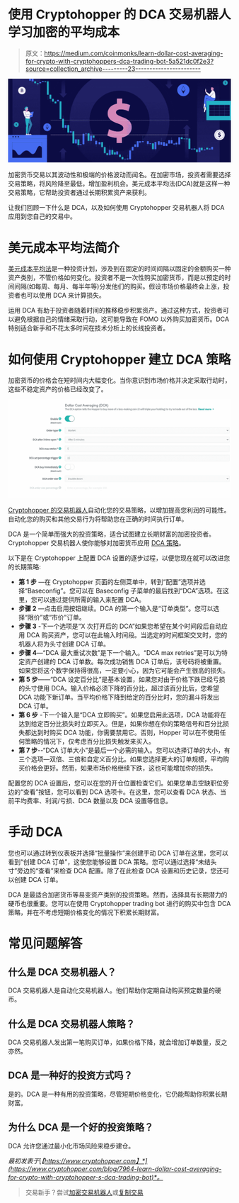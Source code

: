 # 使用 Cryptohopper 的 DCA 交易机器人学习加密的平均成本

> 原文：<https://medium.com/coinmonks/learn-dollar-cost-averaging-for-crypto-with-cryptohoppers-dca-trading-bot-5a521dc0f2e3?source=collection_archive---------23----------------------->

![](img/28b3d08c096efe11cb575a80305f9d8b.png)

加密货币交易以其波动性和极端的价格波动而闻名。在加密市场，投资者需要选择交易策略，将风险降至最低，增加盈利机会。美元成本平均法(DCA)就是这样一种交易策略，它帮助投资者通过长期积累资产来获利。

让我们回顾一下什么是 DCA，以及如何使用 Cryptohopper 交易机器人将 DCA 应用到您自己的交易中。

# 美元成本平均法简介

[美元成本平均法](https://www.cryptohopper.com/blog/4277-what-is-dollar-cost-averaging-dca)是一种投资计划，涉及到在固定的时间间隔以固定的金额购买一种资产类别，不管价格如何变化。投资者不是一次性购买加密货币，而是以预定的时间间隔(如每周、每月、每半年等)分发他们的购买。假设市场价格最终会上涨，投资者也可以使用 DCA 来计算损失。

运用 DCA 有助于投资者随着时间的推移稳步积累资产。通过这种方式，投资者可以避免根据自己的情绪采取行动，这可能导致在 FOMO 以外购买加密货币。DCA 特别适合新手和不花太多时间在技术分析上的长线投资者。

# 如何使用 Cryptohopper 建立 DCA 策略

加密货币的价格会在短时间内大幅变化。当你意识到市场价格并决定采取行动时，这些不稳定资产的价格已经改变了。

![](img/53bcc6ac114bbd210b38745464c7cb5c.png)

[Cryptohopper 的交易机器人](https://www.cryptohopper.com/features/dollar-cost-averaging)自动化您的交易策略，以增加提高您利润的可能性。自动化您的购买和其他交易行为将帮助您在正确的时间执行订单。

DCA 是一个简单而强大的投资策略，适合试图建立长期财富的加密投资者。Cryptohopper 交易机器人使你能够对加密货币应用 [DCA 策略](https://docs.cryptohopper.com/docs/explore-features/dca/)。

以下是在 Cryptohopper 上配置 DCA 设置的逐步过程，以便您现在就可以改进您的长期策略:

*   **第 1 步** —在 Cryptohopper 页面的左侧菜单中，转到“配置”选项并选择“Baseconfig”。您可以在 Baseconfig 子菜单的最后找到“DCA”选项。在这里，您可以通过提供所需的输入来配置 DCA。
*   **步骤 2** —点击启用按钮继续。DCA 的第一个输入是“订单类型”。您可以选择“限价”或“市价”订单。
*   **步骤 3** -下一个选项是“X 次打开后的 DCA”如果您希望在某个时间段后自动应用 DCA 购买资产，您可以在此输入时间段。当选定的时间框架交叉时，您的机器人将为头寸创建 DCA 订单。
*   **步骤 4**—“DCA 最大重试次数”是下一个输入。“DCA max retries”是可以为特定资产创建的 DCA 订单数。每次成功销售 DCA 订单后，该号码将被重置。如果您将这个数字保持得很高，一定要小心，因为它可能会产生很高的损失。
*   **第 5 步**——“DCA 设定百分比”是基本设置，如果您对由于价格下跌已经亏损的头寸使用 DCA。输入价格必须下降的百分比，超过该百分比后，您希望 DCA 功能下新订单。当平均价格下降到给定的百分比时，您的漏斗将发出 DCA 订单。
*   **第 6 步** -下一个输入是“DCA 立即购买”。如果您启用此选项，DCA 功能将在达到给定百分比损失时立即买入。但是，如果你想在你的策略信号和百分比损失都达到时购买 DCA 功能，你需要禁用它。否则，Hopper 可以在不使用任何策略的情况下，仅考虑百分比损失触发来买入。
*   **第 7 步**--“DCA 订单大小”是最后一个必需的输入。您可以选择订单的大小，有三个选项—双倍、三倍和自定义百分比。如果您选择更大的订单规模，平均购买价格会更好。然而，如果市场价格继续下跌，这也可能增加你的损失。

配置您的 DCA 设置后，您可以在您的开仓位置检查它们。如果您单击空缺职位旁边的“查看”按钮，您可以看到 DCA 选项卡。在这里，您可以查看 DCA 状态、当前平均费率、利润/亏损、DCA 数量以及 DCA 设置等信息。

# 手动 DCA

您也可以通过转到仪表板并选择“批量操作”来创建手动 DCA 订单在这里，您可以看到“创建 DCA 订单”，这使您能够设置 DCA 策略。您可以通过选择“未结头寸”旁边的“查看”来检查 DCA 配置。除了在此检查 DCA 设置和历史记录，您还可以创建 DCA 订单。

DCA 是最适合加密货币等易变资产类别的投资策略。然而，选择具有长期潜力的硬币也很重要。您可以在使用 Cryptohopper trading bot 进行的购买中包含 DCA 策略，并在不考虑短期价格变化的情况下积累长期财富。

# 常见问题解答

## 什么是 DCA 交易机器人？

DCA 交易机器人是自动化交易机器人。他们帮助你定期自动购买预定数量的硬币。

## 什么是 DCA 交易机器人策略？

DCA 交易机器人发出第一笔购买订单，如果价格下降，就会增加订单数量，反之亦然。

## DCA 是一种好的投资方式吗？

是的。DCA 是一种有用的投资策略，尽管短期价格变化，它仍能帮助你积累长期财富。

## 为什么 DCA 是一个好的投资策略？

DCA 允许您通过最小化市场风险来稳步建仓。

*最初发表于*[*【https://www.cryptohopper.com】*](https://www.cryptohopper.com/blog/7964-learn-dollar-cost-averaging-for-crypto-with-cryptohopper-s-dca-trading-bot)*。*

> 交易新手？尝试[加密交易机器人](/coinmonks/crypto-trading-bot-c2ffce8acb2a)或[复制交易](/coinmonks/top-10-crypto-copy-trading-platforms-for-beginners-d0c37c7d698c)